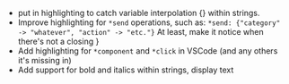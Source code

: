 * put in highlighting to catch variable interpolation {} within strings. 
* Improve highlighting for `*send` operations, such as: 
 `*send: {"category" -> "whatever", "action" -> "etc."}`
 At least, make it notice when there's not a closing }
 * Add highlighting for `*component` and `*click` in VSCode (and any others it's missing in)
 * Add support for bold and italics within strings, display text
